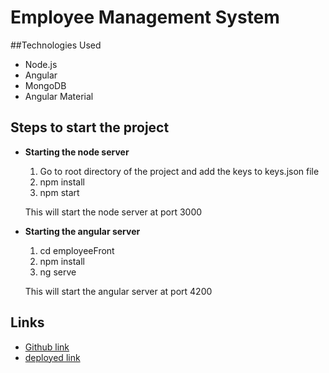 # Employee Management System
##Technologies Used
* Node.js 
* Angular
* MongoDB
* Angular Material

## Steps to start the project
- **Starting the node server**
  1. Go to root directory of the project and add the keys to keys.json file
  2. npm install 
  3. npm start

  This will start the node server at port 3000

- **Starting the angular server**
  1. cd employeeFront
  2. npm install
  3. ng serve

  This will start the angular server at port 4200

## Links
- [Github link](https://github.com/OriginalAnkit/employeeDetails/)
- [deployed link](https://synapseindia.herokuapp.com/home)
